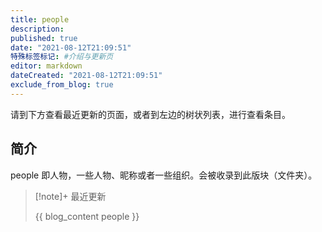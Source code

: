 ```yaml
---
title: people
description:
published: true
date: "2021-08-12T21:09:51"
特殊标签标记: #介绍与更新页
editor: markdown
dateCreated: "2021-08-12T21:09:51"
exclude_from_blog: true
---
```


请到下方查看最近更新的页面，或者到左边的树状列表，进行查看条目。

## 简介

people 即人物，一些人物、昵称或者一些组织。会被收录到此版块（文件夹）。

> [!note]+ 最近更新
>
> {{ blog_content people }}
